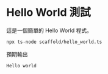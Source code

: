 # Hello World 測試

這是一個簡單的 Hello World 程式。

```bash
npx ts-node scaffold/hello_world.ts
```

預期輸出

```
Hello world
```

